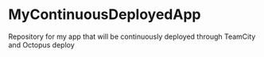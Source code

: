 MyContinuousDeployedApp
=======================

Repository for my app that will be continuously deployed through TeamCity and Octopus deploy
